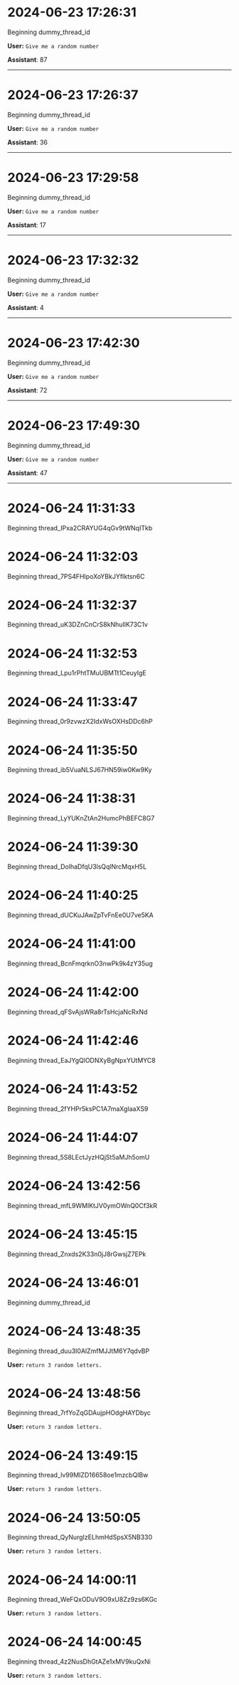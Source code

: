 # 2024-06-23 17:26:31
Beginning dummy_thread_id

**User:** `Give me a random number`

**Assistant**:
87

---
# 2024-06-23 17:26:37
Beginning dummy_thread_id

**User:** `Give me a random number`

**Assistant**:
36

---
# 2024-06-23 17:29:58
Beginning dummy_thread_id

**User:** `Give me a random number`

**Assistant**:
17

---
# 2024-06-23 17:32:32
Beginning dummy_thread_id

**User:** `Give me a random number`

**Assistant**:
4

---
# 2024-06-23 17:42:30
Beginning dummy_thread_id

**User:** `Give me a random number`

**Assistant**:
72

---
# 2024-06-23 17:49:30
Beginning dummy_thread_id

**User:** `Give me a random number`

**Assistant**:
47

---
# 2024-06-24 11:31:33
Beginning thread_IPxa2CRAYUG4qGv9tWNqITkb

# 2024-06-24 11:32:03
Beginning thread_7PS4FHIpoXoYBkJYfIktsn6C

# 2024-06-24 11:32:37
Beginning thread_uK3DZnCnCrS8kNhuIlK73C1v

# 2024-06-24 11:32:53
Beginning thread_Lpu1rPhtTMuUBMTt1CeuyIgE

# 2024-06-24 11:33:47
Beginning thread_0r9zvwzX2IdxWsOXHsDDc6hP

# 2024-06-24 11:35:50
Beginning thread_ib5VuaNLSJ67HN59iw0Kw9Ky

# 2024-06-24 11:38:31
Beginning thread_LyYUKnZtAn2HumcPhBEFC8G7

# 2024-06-24 11:39:30
Beginning thread_DolhaDfqU3lsQqlNrcMqxH5L

# 2024-06-24 11:40:25
Beginning thread_dUCKuJAwZpTvFnEe0U7ve5KA

# 2024-06-24 11:41:00
Beginning thread_BcnFmqrknO3nwPk9k4zY35ug

# 2024-06-24 11:42:00
Beginning thread_qFSvAjsWRa8rTsHcjaNcRxNd

# 2024-06-24 11:42:46
Beginning thread_EaJYgQlODNXyBgNpxYUtMYC8

# 2024-06-24 11:43:52
Beginning thread_2fYHPr5ksPC1A7maXgIaaXS9

# 2024-06-24 11:44:07
Beginning thread_5S8LEctJyzHQjSt5aMJh5omU

# 2024-06-24 13:42:56
Beginning thread_mfL9WMlKtJV0ymOWnQ0Cf3kR

# 2024-06-24 13:45:15
Beginning thread_Znxds2K33n0jJ8rGwsjZ7EPk

# 2024-06-24 13:46:01
Beginning dummy_thread_id

# 2024-06-24 13:48:35
Beginning thread_duu3I0AlZmfMJJtM6Y7qdvBP

**User:** `return 3 random letters.`
# 2024-06-24 13:48:56
Beginning thread_7rfYoZqGDAujpHOdgHAYDbyc

**User:** `return 3 random letters.`
# 2024-06-24 13:49:15
Beginning thread_lv99MIZD16658oe1mzcbQlBw

**User:** `return 3 random letters.`
# 2024-06-24 13:50:05
Beginning thread_QyNurgIzELhmHdSpsX5NB330

**User:** `return 3 random letters.`
# 2024-06-24 14:00:11
Beginning thread_WeFQxODuV9O9xU8Zz9zs6KGc

**User:** `return 3 random letters.`
# 2024-06-24 14:00:45
Beginning thread_4z2NusDhGtAZe1xMV9kuQxNi

**User:** `return 3 random letters.`

